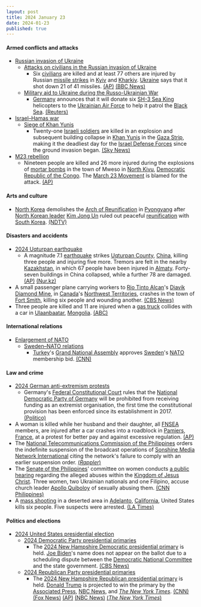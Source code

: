 ```yaml
---
layout: post
title: 2024 January 23
date: 2024-01-23
published: true
---
```



#### Armed conflicts and attacks

* [Russian invasion of Ukraine](https://en.wikipedia.org/wiki/Russian_invasion_of_Ukraine "Russian invasion of Ukraine")
  * [Attacks on civilians in the Russian invasion of Ukraine](https://en.wikipedia.org/wiki/Attacks_on_civilians_in_the_Russian_invasion_of_Ukraine "Attacks on civilians in the Russian invasion of Ukraine")
    * Six [civilians](https://en.wikipedia.org/wiki/Civilian "Civilian") are killed and at least 77 others are injured by Russian [missile strikes](https://en.wikipedia.org/wiki/Missile_strike "Missile strike") in [Kyiv](https://en.wikipedia.org/wiki/Kyiv "Kyiv") and [Kharkiv](https://en.wikipedia.org/wiki/Kharkiv "Kharkiv"). [Ukraine](https://en.wikipedia.org/wiki/Ukraine "Ukraine") says that it shot down 21 of 41 missiles. [(AP)](https://apnews.com/article/ukraine-russia-war-kyiv-missile-kharkiv-7c360faaeec27ac169b2abf4865a4522) [(BBC News)](https://www.bbc.com/news/world-europe-68066309)
  * [Military aid to Ukraine during the Russo-Ukrainian War](https://en.wikipedia.org/wiki/List_of_military_aid_to_Ukraine_during_the_Russo-Ukrainian_War "List of military aid to Ukraine during the Russo-Ukrainian War")
    * [Germany](https://en.wikipedia.org/wiki/Germany "Germany") announces that it will donate six [SH-3 Sea King](https://en.wikipedia.org/wiki/Sikorsky_SH-3_Sea_King "Sikorsky SH-3 Sea King") helicopters to the [Ukrainian Air Force](https://en.wikipedia.org/wiki/Ukrainian_Air_Force "Ukrainian Air Force") to help it patrol the [Black Sea](https://en.wikipedia.org/wiki/Black_Sea "Black Sea"). [(Reuters)](https://www.reuters.com/world/europe/germany-send-ukraine-six-sea-king-helicopters-air-defence-2024-01-23/)
* [Israel–Hamas war](https://en.wikipedia.org/wiki/Israel%E2%80%93Hamas_war "Israel–Hamas war")
  * [Siege of Khan Yunis](https://en.wikipedia.org/wiki/Siege_of_Khan_Yunis "Siege of Khan Yunis")
    * Twenty-one [Israeli soldiers](https://en.wikipedia.org/wiki/Israeli_Ground_Forces "Israeli Ground Forces") are killed in an explosion and subsequent building collapse in [Khan Yunis](https://en.wikipedia.org/wiki/Khan_Yunis "Khan Yunis") in the [Gaza Strip](https://en.wikipedia.org/wiki/Gaza_Strip "Gaza Strip"), making it the deadliest day for the [Israel Defense Forces](https://en.wikipedia.org/wiki/Israel_Defense_Forces "Israel Defense Forces") since the ground invasion began. [(Sky News)](https://news.sky.com/story/rpg-fired-at-tank-triggers-explosion-killing-21-israeli-soldiers-in-gaza-idf-says-13054365)
* [M23 rebellion](https://en.wikipedia.org/wiki/M23_campaign_%282022%E2%80%93present%29 "M23 campaign (2022–present)")
  * Nineteen people are killed and 26 more injured during the explosions of [mortar bombs](https://en.wikipedia.org/wiki/Mortar_%28weapon%29 "Mortar (weapon)") in the town of Mweso in [North Kivu](https://en.wikipedia.org/wiki/North_Kivu "North Kivu"), [Democratic Republic of the Congo](https://en.wikipedia.org/wiki/Democratic_Republic_of_the_Congo "Democratic Republic of the Congo"). The [March 23 Movement](https://en.wikipedia.org/wiki/March_23_Movement "March 23 Movement") is blamed for the attack. [(AP)](https://apnews.com/article/congo-mweso-m23-rebels-killings-e90a3da973b746f630b7ef3621f2ed58)

#### Arts and culture

* [North Korea](https://en.wikipedia.org/wiki/North_Korea "North Korea") demolishes the [Arch of Reunification](https://en.wikipedia.org/wiki/Arch_of_Reunification "Arch of Reunification") in [Pyongyang](https://en.wikipedia.org/wiki/Pyongyang "Pyongyang") after [North Korean leader](https://en.wikipedia.org/wiki/Supreme_Leader_%28North_Korean_title%29 "Supreme Leader (North Korean title)") [Kim Jong Un](https://en.wikipedia.org/wiki/Kim_Jong_Un "Kim Jong Un") ruled out peaceful [reunification](https://en.wikipedia.org/wiki/Korean_reunification "Korean reunification") with [South Korea](https://en.wikipedia.org/wiki/South_Korea "South Korea"). [(NDTV)](https://www.ndtv.com/world-news/north-korea-demolishes-monument-symbolising-union-with-south-report-4917750)

#### Disasters and accidents

* [2024 Uqturpan earthquake](https://en.wikipedia.org/wiki/2024_Uqturpan_earthquake "2024 Uqturpan earthquake")
  * A magnitude 7.1 [earthquake](https://en.wikipedia.org/wiki/Earthquake "Earthquake") strikes [Uqturpan County](https://en.wikipedia.org/wiki/Uqturpan_County "Uqturpan County"), [China](https://en.wikipedia.org/wiki/China "China"), killing three people and injuring five more. Tremors are felt in the nearby [Kazakhstan](https://en.wikipedia.org/wiki/Kazakhstan "Kazakhstan"), in which 67 people have been injured in [Almaty](https://en.wikipedia.org/wiki/Almaty "Almaty"). Forty-seven buildings in China collapsed, while a further 78 are damaged. [(AP)](https://apnews.com/article/china-quake-xinjiang-kyrgyzstan-kazakhstan-48338716e604279d088a807f9770878e) [(Nur.kz)](https://www.nur.kz/incident/emergency/2057105-zemletryasenie-v-almaty-chislo-postradavshih-dostiglo-67/)
* A small passenger plane carrying workers to [Rio Tinto Alcan](https://en.wikipedia.org/wiki/Rio_Tinto_Alcan "Rio Tinto Alcan")'s [Diavik Diamond Mine](https://en.wikipedia.org/wiki/Diavik_Diamond_Mine "Diavik Diamond Mine"), in [Canada](https://en.wikipedia.org/wiki/Canada "Canada")'s [Northwest Territories](https://en.wikipedia.org/wiki/Northwest_Territories "Northwest Territories"), crashes in the town of [Fort Smith](https://en.wikipedia.org/wiki/Fort_Smith%2C_Northwest_Territories "Fort Smith, Northwest Territories"), killing six people and wounding another. [(CBS News)](https://www.cbsnews.com/news/canada-plane-crash-deaths-fort-smith-rio-tinto-northwest-territories/)
* Three people are killed and 11 are injured when a [gas truck](https://en.wikipedia.org/wiki/Gas_truck "Gas truck") collides with a car in [Ulaanbaatar](https://en.wikipedia.org/wiki/Ulaanbaatar "Ulaanbaatar"), [Mongolia](https://en.wikipedia.org/wiki/Mongolia "Mongolia"). [(ABC)](https://abcnews.go.com/amp/International/wireStory/collision-gas-truck-car-mongolian-capital-kills-6-106624965)

#### International relations

* [Enlargement of NATO](https://en.wikipedia.org/wiki/Enlargement_of_NATO "Enlargement of NATO")
  * [Sweden–NATO relations](https://en.wikipedia.org/wiki/Sweden%E2%80%93NATO_relations "Sweden–NATO relations")
    * [Turkey](https://en.wikipedia.org/wiki/Turkey "Turkey")'s [Grand National Assembly](https://en.wikipedia.org/wiki/Grand_National_Assembly_of_Turkey "Grand National Assembly of Turkey") approves [Sweden](https://en.wikipedia.org/wiki/Sweden "Sweden")'s [NATO](https://en.wikipedia.org/wiki/NATO "NATO") membership bid. [(CNN)](https://www.cnn.com/2024/01/23/europe/turkey-vote-sweden-nato-intl/index.html)

#### Law and crime

* [2024 German anti-extremism protests](https://en.wikipedia.org/wiki/2024_German_anti-extremism_protests "2024 German anti-extremism protests")
  * Germany's [Federal Constitutional Court](https://en.wikipedia.org/wiki/Federal_Constitutional_Court "Federal Constitutional Court") rules that the [National Democratic Party of Germany](https://en.wikipedia.org/wiki/National_Democratic_Party_of_Germany "National Democratic Party of Germany") will be prohibited from receiving funding as an extremist organisation, the first time the constitutional provision has been enforced since its establishment in 2017. [(Politico)](https://www.politico.eu/article/germany-afd-protest-top-court-bans-state-funding-for-right-wing-extremist-party/)
* A woman is killed while her husband and their daughter, all [FNSEA](https://en.wikipedia.org/wiki/F%C3%A9d%C3%A9ration_nationale_des_syndicats_d%27exploitants_agricoles "Fédération nationale des syndicats d'exploitants agricoles") members, are injured after a car crashes into a roadblock in [Pamiers](https://en.wikipedia.org/wiki/Pamiers "Pamiers"), [France](https://en.wikipedia.org/wiki/France "France"), at a protest for better pay and against excessive regulation. [(AP)](https://apnews.com/article/france-farmers-protests-woman-killed-3a836c176d45b489f18a220e05ba953a)
* The [National Telecommunications Commission of the Philippines](https://en.wikipedia.org/wiki/National_Telecommunications_Commission "National Telecommunications Commission") orders the indefinite suspension of the broadcast operations of [Sonshine Media Network International](https://en.wikipedia.org/wiki/Sonshine_Media_Network_International "Sonshine Media Network International") citing the network's failure to comply with an earlier suspension order. [(*Rappler*)](https://www.rappler.com/philippines/what-we-know-so-far-ntc-order-smni-radio-tv-operations-2024/)
* The [Senate of the Philippines](https://en.wikipedia.org/wiki/Senate_of_the_Philippines "Senate of the Philippines")' committee on women conducts [a public hearing](https://en.wikipedia.org/wiki/Philippine_Senate_hearing_on_the_Kingdom_of_Jesus_Christ "Philippine Senate hearing on the Kingdom of Jesus Christ") regarding the alleged abuses within the [Kingdom of Jesus Christ](https://en.wikipedia.org/wiki/Kingdom_of_Jesus_Christ_%28church%29 "Kingdom of Jesus Christ (church)"). Three women, two Ukrainian nationals and one Filipino, accuse church leader [Apollo Quiboloy](https://en.wikipedia.org/wiki/Apollo_Quiboloy "Apollo Quiboloy") of sexually abusing them. [(CNN Philippines)](https://www.cnnphilippines.com/news/2024/1/23/3-women-tell-Senate-panel-how-Quiboloy-sexually-abused-them.html)
* A [mass shooting](https://en.wikipedia.org/wiki/Mass_shooting "Mass shooting") in a deserted area in [Adelanto](https://en.wikipedia.org/wiki/Adelanto%2C_California "Adelanto, California"), [California](https://en.wikipedia.org/wiki/California "California"), United States kills six people. Five suspects were arrested. [(LA Times)](https://www.latimes.com/california/story/2024-01-24/six-people-found-shot-to-death-in-el-mirage-desert-in-san-bernardino-county)

#### Politics and elections

* [2024 United States presidential election](https://en.wikipedia.org/wiki/2024_United_States_presidential_election "2024 United States presidential election")
  * [2024 Democratic Party presidential primaries](https://en.wikipedia.org/wiki/2024_Democratic_Party_presidential_primaries "2024 Democratic Party presidential primaries")
    * The [2024 New Hampshire Democratic presidential primary](https://en.wikipedia.org/wiki/2024_New_Hampshire_Democratic_presidential_primary "2024 New Hampshire Democratic presidential primary") is held. [Joe Biden](https://en.wikipedia.org/wiki/Joe_Biden "Joe Biden")'s name does not appear on the ballot due to a scheduling dispute between the [Democratic National Committee](https://en.wikipedia.org/wiki/Democratic_National_Committee "Democratic National Committee") and the state government. [(CBS News)](https://www.cbsnews.com/news/joe-biden-not-on-new-hampshire-primary-ballot-2024/)
  * [2024 Republican Party presidential primaries](https://en.wikipedia.org/wiki/2024_Republican_Party_presidential_primaries "2024 Republican Party presidential primaries")
    * The [2024 New Hampshire Republican presidential primary](https://en.wikipedia.org/wiki/2024_New_Hampshire_Republican_presidential_primary "2024 New Hampshire Republican presidential primary") is held. [Donald Trump](https://en.wikipedia.org/wiki/Donald_Trump "Donald Trump") is projected to win the primary by the [Associated Press](https://en.wikipedia.org/wiki/Associated_Press "Associated Press"), [NBC News](https://en.wikipedia.org/wiki/NBC_News "NBC News"), and *[The New York Times](https://en.wikipedia.org/wiki/The_New_York_Times "The New York Times")*. [(CNN)](https://www.cnn.com/politics/live-news/election-campaign-new-hampshire-01-22-24/index.html) [(Fox News)](https://www.foxnews.com/politics/economy-border-anybody-trump-americans-share-priorities-presidential-primary) [(AP)](https://apnews.com/hub/ap-new-hampshire-election-2024-results) [(NBC News)](https://www.nbcnews.com/politics/2024-primary-elections/new-hampshire-president-results#democratic-primary) [(*The New York Times*)](https://www.nytimes.com/live/2024/01/23/us/new-hampshire-primary-updates)
